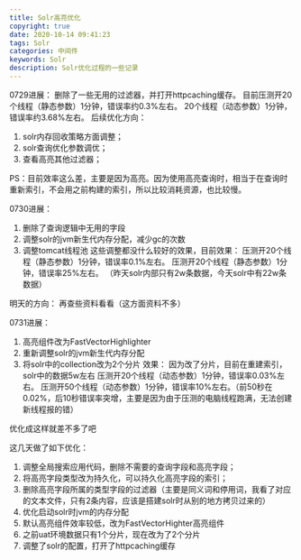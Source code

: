 ```yaml
---
title: Solr高亮优化
copyright: true
date: 2020-10-14 09:41:23
tags: Solr
categories: 中间件
keywords: Solr
description: Solr优化过程的一些记录
---
```


0729进展：
删除了一些无用的过滤器，并打开httpcaching缓存。
目前压测开20个线程（静态参数）1分钟，错误率约0.3%左右。
20个线程（动态参数）1分钟，错误率约3.68%左右。
后续优化方向：
1. solr内存回收策略方面调整；
2. solr查询优化参数调优；
3. 查看高亮其他过滤器；

PS：目前效率这么差，主要是因为高亮。因为使用高亮查询时，相当于在查询时重新索引，不会用之前构建的索引，所以比较消耗资源，也比较慢。


0730进展：
1. 删除了查询逻辑中无用的字段
2. 调整solr的jvm新生代内存分配，减少gc的次数
3. 调整tomcat线程池
这些调整都没什么较好的效果，目前效果：
压测开20个线程（静态参数）1分钟，错误率0.1%左右。
压测开20个线程（静态参数）1分钟，错误率25%左右。
（昨天solr内部只有2w条数据，今天solr中有22w条数据）

明天的方向：
再查些资料看看（这方面资料不多）


0731进展：
1. 高亮组件改为FastVectorHighlighter
2. 重新调整solr的jvm新生代内存分配
3. 将solr中的collection改为2个分片
效果：
因为改了分片，目前在重建索引，solr中的数据5w左右
压测开20个线程（动态参数）1分钟，错误率0.03%左右。
压测开50个线程（动态参数）1分钟，错误率10%左右。（前50秒在0.02%，后10秒错误率突增，主要是因为由于压测的电脑线程跑满，无法创建新线程报的错）

优化成这样就差不多了吧

这几天做了如下优化：
1. 调整全局搜索应用代码，删除不需要的查询字段和高亮字段；
2. 将高亮字段类型改为持久化，可以持久化高亮字段的索引；
3. 删除高亮字段所属的类型字段的过滤器（主要是同义词和停用词，我看了对应的文本文件，只有2条内容，应该是搭建solr时从别的地方拷贝过来的）
4. 优化启动solr时jvm的内存分配
5. 默认高亮组件效率较低，改为FastVectorHighter高亮组件
6. 之前uat环境数据只有1个分片，现在改为了2个分片
7. 调整了solr的配置，打开了httpcaching缓存